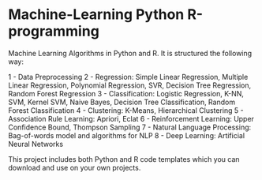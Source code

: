 # Machine-Learning   Python   R-programming
Machine Learning Algorithms in Python and R. 
It is structured the following way:

1 - Data Preprocessing
2 - Regression: Simple Linear Regression, Multiple Linear Regression, Polynomial Regression, SVR, Decision Tree Regression, Random Forest Regression
3 - Classification: Logistic Regression, K-NN, SVM, Kernel SVM, Naive Bayes, Decision Tree Classification, Random Forest Classification
4 - Clustering: K-Means, Hierarchical Clustering
5 - Association Rule Learning: Apriori, Eclat
6 - Reinforcement Learning: Upper Confidence Bound, Thompson Sampling
7 - Natural Language Processing: Bag-of-words model and algorithms for NLP
8 - Deep Learning: Artificial Neural Networks

This project includes both Python and R code templates which you can download and use on your own projects.
